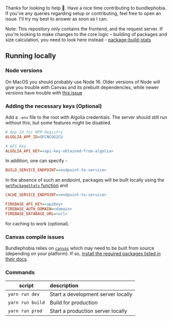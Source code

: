 Thanks for looking to help 👋. Have a nice time contributing to bundlephobia.
If you've any queries regarding setup or contributing, feel free to open an issue.
I'll try my best to answer as soon as I can.

Note: This repository only contains the frontend, and the request server.
If you're looking to make changes to the core logic – building of packages and size calculation, you need to look here instead - [package-build-stats](https://github.com/pastelsky/package-build-stats)

## Running locally

### Node versions

On MacOS you should probably use Node 16. Older versions of Node will give you trouble with Canvas and its prebuilt dependencies, while newer versions have trouble with
[this issue](https://stackoverflow.com/questions/69692842/error-message-error0308010cdigital-envelope-routinesunsupported)

### Adding the necessary keys (Optional)

Add a `.env` file to the root with Algolia credentials. The server should still run without this, but some features might be disabled.

```ini
# App Id for NPM Registry
ALGOLIA_APP_ID=OFCNCOG2CU

# API Key
ALGOLIA_API_KEY=<api-key-obtained-from-algolia>
```

In addition, one can specify -

```ini
BUILD_SERVICE_ENDPOINT=<endpoint-to-service>
```

In the absence of such an endpoint, packages will be built locally using the [`getPackageStats` function](https://github.com/pastelsky/package-build-stats)
and

```ini
CACHE_SERVICE_ENDPOINT=<endpoint-to-service>

FIREBASE_API_KEY=<apiKey>
FIREBASE_AUTH_DOMAIN=<domain>
FIREBASE_DATABASE_URL=<url>
```

for caching to work (optional).

### Canvas compile issues

Bundlephobia relies on [`canvas`](https://www.npmjs.com/package/canvas) which may need to be built from source (depending on your platform). If so, [install the required packages listed in their docs](https://github.com/Automattic/node-canvas#compiling).

### Commands

| script           | description                        |
| ---------------- | :--------------------------------- |
| `yarn run dev`   | Start a development server locally |
| `yarn run build` | Build for production               |
| `yarn run prod`  | Start a production server locally  |
